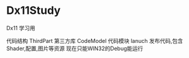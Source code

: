 Dx11Study
=========

Dx11 学习用

代码结构
ThirdPart 第三方库
CodeModel 代码模块
lanuch 发布代码,包含Shader,配置,图片等资源
现在只能WIN32的Debug能运行
